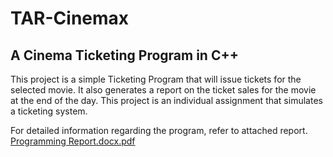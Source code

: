# TAR-Cinemax
## A Cinema Ticketing Program in C++

This project is a simple Ticketing Program that will issue tickets for the selected movie. It also generates a report on the ticket sales for the movie at the end of the day.
This project is an individual assignment that simulates a ticketing system. 


For detailed information regarding the program, refer to attached report.
[Programming Report.docx.pdf](https://github.com/hwaernie/TAR-Cinemax/files/7185142/Programming.Report.docx.pdf)
